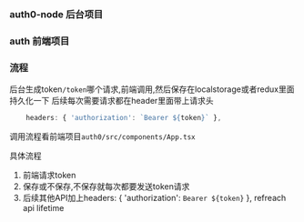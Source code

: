 ### auth0-node 后台项目
### auth 前端项目

### 流程
后台生成token`/token`哪个请求,前端调用,然后保存在localstorage或者redux里面持久化一下
后续每次需要请求都在header里面带上请求头

``` ts
    headers: { 'authorization': `Bearer ${token}` },
```

调用流程看前端项目`auth0/src/components/App.tsx`

具体流程
1. 前端请求token
2. 保存或不保存,不保存就每次都要发送token请求
3. 后续其他API加上headers: { 'authorization': `Bearer ${token}` },
refreach api lifetime

